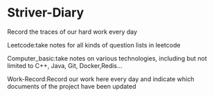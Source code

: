 # Striver-Diary
Record the traces of our hard work every day

Leetcode:take notes for all kinds of question lists in leetcode

Computer_basic:take notes on various technologies, including but not limited to C++, Java, Git, Docker,Redis...

Work-Record:Record our work here every day and indicate which documents of the project have been updated
